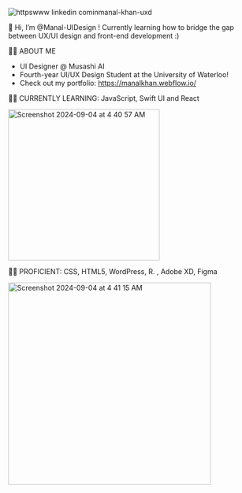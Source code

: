 ![httpswww linkedin cominmanal-khan-uxd](https://github.com/user-attachments/assets/1b2a6c56-0207-4b13-b7d1-0d1a0788a472)

👋 Hi, I’m @Manal-UIDesign !
Currently learning how to bridge the gap between UX/UI design and front-end development :)


💁‍♀️ ABOUT ME
- UI Designer @ Musashi AI 
- Fourth-year UI/UX Design Student at the University of Waterloo!
- Check out my portfolio: https://manalkhan.webflow.io/


👩‍💻 CURRENTLY LEARNING: JavaScript, Swift UI and React 

<img width="307" alt="Screenshot 2024-09-04 at 4 40 57 AM" src="https://github.com/user-attachments/assets/a20d574b-8a16-44c6-a61f-851aed70e73b">



👩‍💻 PROFICIENT: CSS, HTML5, WordPress, R. , Adobe XD, Figma

<img width="411" alt="Screenshot 2024-09-04 at 4 41 15 AM" src="https://github.com/user-attachments/assets/78c156b6-f59a-4337-b93c-8d72cf5c9a11">


